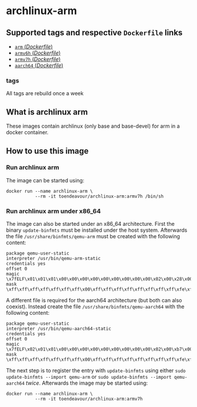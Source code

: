 # archlinux-arm

## Supported tags and respective `Dockerfile` links

- [`arm` (*Dockerfile*)](https://github.com/mettke/dockerfiles/blob/archlinux-arm/archlinux-arm/Dockerfile-arm)
- [`armv6h` (*Dockerfile*)](https://github.com/mettke/dockerfiles/blob/archlinux-arm/archlinux-arm/Dockerfile-armv6h)
- [`armv7h` (*Dockerfile*)](https://github.com/mettke/dockerfiles/blob/archlinux-arm/archlinux-arm/Dockerfile-armv7h)
- [`aarch64` (*Dockerfile*)](https://github.com/mettke/dockerfiles/blob/archlinux-arm/archlinux-arm/Dockerfile-aarch64)

### tags

All tags are rebuild once a week

## What is archlinux arm

These images contain archlinux (only base and base-devel) for arm in a docker container.

## How to use this image

### Run archlinux arm

The image can be started using:

```console
docker run --name archlinux-arm \
           --rm -it toendeavour/archlinux-arm:armv7h /bin/sh
```

### Run archlinux arm under x86_64

The image can also be started under an x86_64 architecture. First the binary
`update-binfmts` must be installed under the host system. Afterwards the file
`/usr/share/binfmts/qemu-arm` must be created with the following content:

```console
package qemu-user-static
interpreter /usr/bin/qemu-arm-static
credentials yes
offset 0
magic \x7fELF\x01\x01\x01\x00\x00\x00\x00\x00\x00\x00\x00\x00\x02\x00\x28\x00
mask \xff\xff\xff\xff\xff\xff\xff\x00\xff\xff\xff\xff\xff\xff\xff\xff\xfe\xff\xff\xff
```

A different file is required for the aarch64 architecture (but both can also coexist). Instead
create the file `/usr/share/binfmts/qemu-aarch64` with the following content:

```console
package qemu-user-static
interpreter /usr/bin/qemu-aarch64-static
credentials yes
offset 0
magic \x7fELF\x02\x01\x01\x00\x00\x00\x00\x00\x00\x00\x00\x00\x02\x00\xb7\x00
mask \xff\xff\xff\xff\xff\xff\xff\x00\xff\xff\xff\xff\xff\xff\xff\xff\xfe\xff\xff\xff
```

The next step is to register the entry with `update-binfmts` using either
`sudo update-binfmts --import qemu-arm` or `sudo update-binfmts --import qemu-aarch64` *twice*.
Afterwards the image may be started using:

```console
docker run --name archlinux-arm \
           --rm -it toendeavour/archlinux-arm:armv7h
```
